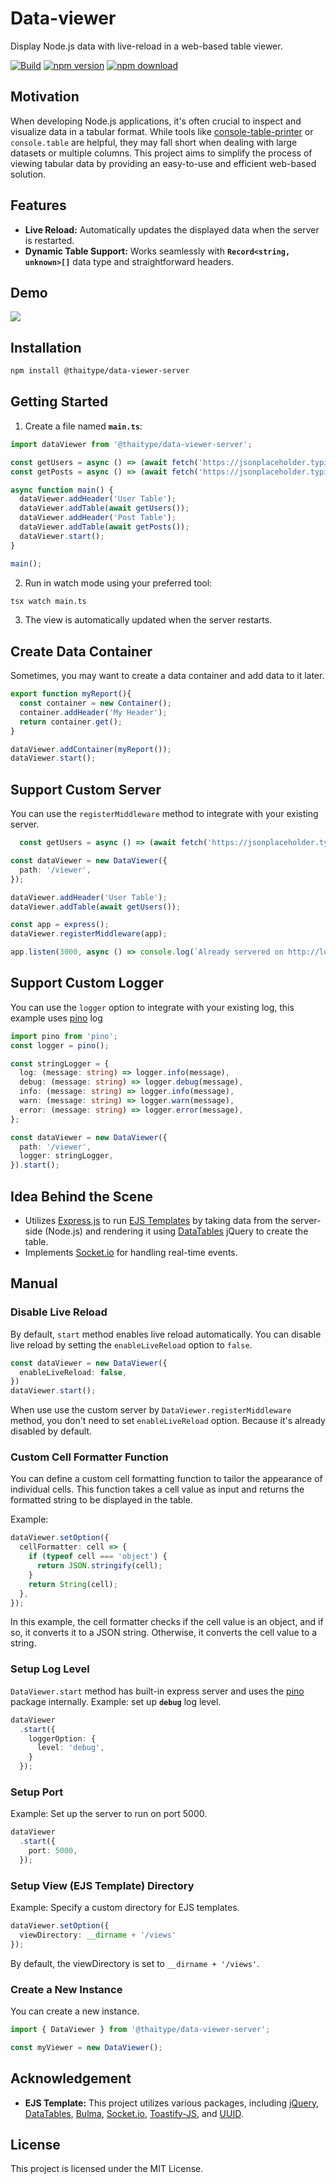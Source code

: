 # Data-viewer

Display Node.js data with live-reload in a web-based table viewer.

[![Build](https://github.com/thaitype/data-viewer/actions/workflows/main.yml/badge.svg)](https://github.com/thaitype/data-viewer/actions/workflows/main.yml) 
[![npm version](https://img.shields.io/npm/v/@thaitype/data-viewer-server)](https://www.npmjs.com/package/@thaitype/data-viewer-server) [![npm download](https://img.shields.io/npm/dt/@thaitype/data-viewer-server)](https://www.npmjs.com/package/@thaitype/data-viewer-server)


## Motivation 

When developing Node.js applications, it's often crucial to inspect and visualize data in a tabular format. While tools like [console-table-printer](https://github.com/ayonious/console-table-printer) or `console.table` are helpful, they may fall short when dealing with large datasets or multiple columns. This project aims to simplify the process of viewing tabular data by providing an easy-to-use and efficient web-based solution.

## Features

- **Live Reload:** Automatically updates the displayed data when the server is restarted.
- **Dynamic Table Support:** Works seamlessly with **`Record<string, unknown>[]`** data type and straightforward headers.

## Demo

![](images/demo.gif)

## Installation

```bash
npm install @thaitype/data-viewer-server
```

## Getting Started

1. Create a file named **`main.ts`**:

  ```ts
  import dataViewer from '@thaitype/data-viewer-server';

  const getUsers = async () => (await fetch('https://jsonplaceholder.typicode.com/users')).json();
  const getPosts = async () => (await fetch('https://jsonplaceholder.typicode.com/posts')).json();

  async function main() {
    dataViewer.addHeader('User Table');
    dataViewer.addTable(await getUsers());
    dataViewer.addHeader('Post Table');
    dataViewer.addTable(await getPosts());
    dataViewer.start();
  }

  main();
  ```

2. Run in watch mode using your preferred tool:

  ```bash
  tsx watch main.ts
  ```
3. The view is automatically updated when the server restarts.

## **Create Data Container**

Sometimes, you may want to create a data container and add data to it later.

```ts
export function myReport(){
  const container = new Container();
  container.addHeader('My Header');
  return container.get();
}

dataViewer.addContainer(myReport());
dataViewer.start();
```

## Support Custom Server

You can use the `registerMiddleware` method to integrate with your existing server.

```ts
  const getUsers = async () => (await fetch('https://jsonplaceholder.typicode.com/users')).json();

const dataViewer = new DataViewer({
  path: '/viewer',
});

dataViewer.addHeader('User Table');
dataViewer.addTable(await getUsers());

const app = express();
dataViewer.registerMiddleware(app);

app.listen(3000, async () => console.log(`Already servered on http://localhost:3000/viewer`));
```

## Support Custom Logger

You can use the `logger` option to integrate with your existing log, 
this example uses [pino](https://github.com/pinojs/pino) log

```ts
import pino from 'pino';
const logger = pino();

const stringLogger = {
  log: (message: string) => logger.info(message),
  debug: (message: string) => logger.debug(message),
  info: (message: string) => logger.info(message),
  warn: (message: string) => logger.warn(message),
  error: (message: string) => logger.error(message),
};

const dataViewer = new DataViewer({
  path: '/viewer',
  logger: stringLogger,
}).start();
```

## Idea Behind the Scene 

- Utilizes [Express.js](https://expressjs.com/) to run [EJS Templates](https://ejs.co/) by taking data from the server-side (Node.js) and rendering it using [DataTables](https://datatables.net/) jQuery to create the table.
- Implements [Socket.io](https://socket.io/) for handling real-time events.

## **Manual**

### Disable Live Reload

By default, `start` method enables live reload automatically. You can disable live reload by setting the `enableLiveReload` option to `false`.

```ts
const dataViewer = new DataViewer({
  enableLiveReload: false,
})
dataViewer.start();
```

When use use the custom server by `DataViewer.registerMiddleware` method, you don't need to set `enableLiveReload` option. Because it's already disabled by default.

### **Custom Cell Formatter Function**

You can define a custom cell formatting function to tailor the appearance of individual cells. This function takes a cell value as input and returns the formatted string to be displayed in the table.

Example:

```ts
dataViewer.setOption({
  cellFormatter: cell => {
    if (typeof cell === 'object') {
      return JSON.stringify(cell);
    }
    return String(cell);
  },
});
```

In this example, the cell formatter checks if the cell value is an object, and if so, it converts it to a JSON string. Otherwise, it converts the cell value to a string.

### **Setup Log Level**

`DataViewer.start` method has built-in express server and uses the [pino](https://github.com/pinojs/pino) package internally. Example: set up **`debug`** log level.

```ts
dataViewer
  .start({
    loggerOption: {
      level: 'debug',
    }
  });
```

### **Setup Port**

Example: Set up the server to run on port 5000.
```ts
dataViewer
  .start({
    port: 5000,
  });
```

### **Setup View (EJS Template) Directory**

Example: Specify a custom directory for EJS templates.

```ts
dataViewer.setOption({ 
  viewDirectory: __dirname + '/views'
});
```

By default, the viewDirectory is set to `__dirname + '/views'`.

### **Create a New Instance**

You can create a new instance.

```ts
import { DataViewer } from '@thaitype/data-viewer-server';

const myViewer = new DataViewer();
```

## **Acknowledgement**

- **EJS Template:** This project utilizes various packages, including [jQuery](https://jquery.com/), [DataTables](https://datatables.net/), [Bulma](https://bulma.io/), [Socket.io](https://socket.io/), [Toastify-JS](https://github.com/apvarun/toastify-js), and [UUID](https://github.com/uuidjs/uuid).

## **License**

This project is licensed under the MIT License.